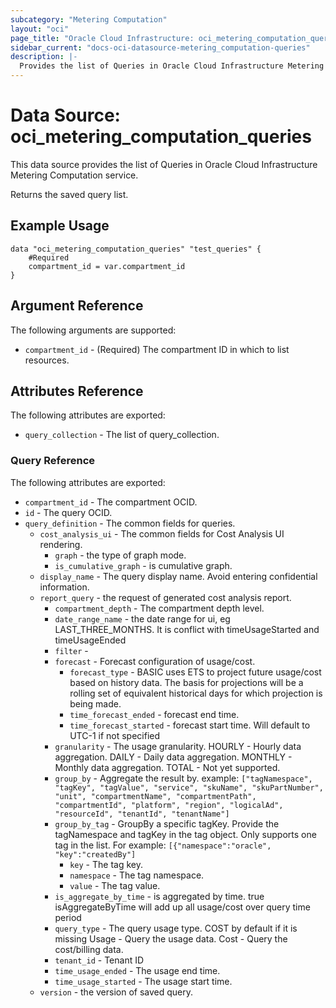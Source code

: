 ```yaml
---
subcategory: "Metering Computation"
layout: "oci"
page_title: "Oracle Cloud Infrastructure: oci_metering_computation_queries"
sidebar_current: "docs-oci-datasource-metering_computation-queries"
description: |-
  Provides the list of Queries in Oracle Cloud Infrastructure Metering Computation service
---
```


# Data Source: oci_metering_computation_queries
This data source provides the list of Queries in Oracle Cloud Infrastructure Metering Computation service.

Returns the saved query list.


## Example Usage

```hcl
data "oci_metering_computation_queries" "test_queries" {
	#Required
	compartment_id = var.compartment_id
}
```

## Argument Reference

The following arguments are supported:

* `compartment_id` - (Required) The compartment ID in which to list resources.


## Attributes Reference

The following attributes are exported:

* `query_collection` - The list of query_collection.

### Query Reference

The following attributes are exported:

* `compartment_id` - The compartment OCID.
* `id` - The query OCID.
* `query_definition` - The common fields for queries.
	* `cost_analysis_ui` - The common fields for Cost Analysis UI rendering.
		* `graph` - the type of graph mode.
		* `is_cumulative_graph` - is cumulative graph.
	* `display_name` - The query display name. Avoid entering confidential information.
	* `report_query` - the request of generated cost analysis report.
		* `compartment_depth` - The compartment depth level.
		* `date_range_name` - the date range for ui, eg LAST_THREE_MONTHS. It is conflict with timeUsageStarted and timeUsageEnded
		* `filter` - 
		* `forecast` - Forecast configuration of usage/cost.
			* `forecast_type` - BASIC uses ETS to project future usage/cost based on history data. The basis for projections will be a rolling set of equivalent historical days for which projection is being made.
			* `time_forecast_ended` - forecast end time.
			* `time_forecast_started` - forecast start time. Will default to UTC-1 if not specified
		* `granularity` - The usage granularity. HOURLY - Hourly data aggregation. DAILY - Daily data aggregation. MONTHLY - Monthly data aggregation. TOTAL - Not yet supported. 
		* `group_by` - Aggregate the result by. example: `["tagNamespace", "tagKey", "tagValue", "service", "skuName", "skuPartNumber", "unit", "compartmentName", "compartmentPath", "compartmentId", "platform", "region", "logicalAd", "resourceId", "tenantId", "tenantName"]` 
		* `group_by_tag` - GroupBy a specific tagKey. Provide the tagNamespace and tagKey in the tag object. Only supports one tag in the list. For example: `[{"namespace":"oracle", "key":"createdBy"]` 
			* `key` - The tag key.
			* `namespace` - The tag namespace.
			* `value` - The tag value.
		* `is_aggregate_by_time` - is aggregated by time. true isAggregateByTime will add up all usage/cost over query time period
		* `query_type` - The query usage type. COST by default if it is missing Usage - Query the usage data. Cost - Query the cost/billing data. 
		* `tenant_id` - Tenant ID
		* `time_usage_ended` - The usage end time.
		* `time_usage_started` - The usage start time.
	* `version` - the version of saved query.

